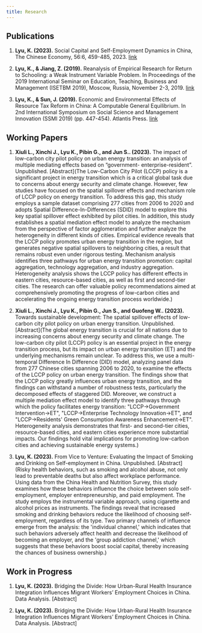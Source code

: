 ```yaml
---
title: Research
---
```


## Publications

1. **Lyu, K. (2023).** Social Capital and Self-Employment Dynamics in China, The Chinese Economy, 56:6, 459-485, 2023. [link](https://www.tandfonline.com/doi/full/10.1080/10971475.2023.2227028)

2. **Lyu, K., & Jiang, Z. (2019).** Reanalysis of Empirical Research for Return to Schooling: a Weak Instrument Variable Problem. In Proceedings of the 2019 International Seminar on Education, Teaching, Business and Management (ISETBM 2019), Moscow, Russia, November 2-3, 2019. [link](https://webofproceedings.org/proceedings_series/ESSP/ISETBM%202019/T1049.pdf)

3. **Lyu, K., & Sun, J. (2019).** Economic and Environmental Effects of Resource Tax Reform in China: A Computable General Equilibrium. In 2nd International Symposium on Social Science and Management Innovation (SSMI 2019) (pp. 447-454). Atlantis Press. [link](https://www.atlantis-press.com/proceedings/ssmi-19/125925364)

## Working Papers

1. **Xiuli L., Xinchi J., Lyu K., Pibin G., and Jun S.. (2023).** The impact of low-carbon city pilot policy on urban energy transition: an analysis of multiple mediating effects based on “government- enterprise-resident”. Unpublished. [Abstract](The Low-Carbon City Pilot (LCCP) policy is a significant project in energy transition which is a critical global task due to concerns about energy security and climate
change. However, few studies have focused on the spatial spillover effects and mechanism role of LCCP policy on energy transition. To address this gap, this study employs a sample dataset comprising 277 cities from 2006 to 2020 and adopts Spatial Difference-In-Differences (SDID) model to explore this key spatial spillover effect exhibited by pilot cities. In addition, this study establishes a spatial mediation effect model to analyze the mechanism from the perspective of factor agglomeration and further analyze the heterogeneity in different kinds of cities. Empirical evidence reveals
that the LCCP policy promotes urban energy transition in the region, but generates negative spatial spillovers to neighboring cities, a result that remains robust even under rigorous testing. Mechanism analysis identifies three pathways for urban energy transition promotion: capital aggregation, technology aggregation, and industry aggregation. Heterogeneity analysis shows the LCCP policy has different effects in eastern cities, resource-based cities, as well as first and second-tier cities. The research can offer valuable policy recommendations aimed at comprehensively
promoting the progress of low-carbon cities and accelerating the ongoing energy transition process worldwide.)

2. **Xiuli L., Xinchi J., Lyu K., Pibin G., Jun S., and Guofeng W.. (2023).** Towards sustainable development: The spatial spillover effects of low-carbon city pilot policy on urban energy transition. Unpublished. [Abstract](The global energy transition is crucial for all nations due to increasing concerns about energy security and climate change. The low-carbon city pilot  (LCCP) policy is an essential project in the energy transition process, but its impact on urban energy transition (ET) and the underlying mechanisms remain unclear. To address this, we use a multi-temporal Difference In Difference (DID) model, analyzing panel data from 277 Chinese cities spanning 2006 to 2020, to examine the effects of the LCCP policy on urban energy transition. The findings show that the LCCP policy greatly influences urban energy transition, and the findings can withstand a number of robustness tests, particularly the decomposed effects of staggered DID. Moreover, we construct a multiple mediation effect model to identify three pathways through which the policy facilitates energy transition: "LCCP→Government Intervention→ET", "LCCP→Enterprise Technology Innovation→ET", and "LCCP→Residents' Green Consumption Awareness Enhancement→ET". Heterogeneity analysis demonstrates that first- and second-tier cities, resource-based cities, and eastern cities experience more substantial impacts. Our findings hold vital implications for promoting low-carbon cities and achieving sustainable energy systems.)

3. **Lyu, K. (2023).** From Vice to Venture: Evaluating the Impact of Smoking and Drinking on Self-employment in China. Unpublished. [Abstract](Risky health behaviors, such as smoking and alcohol abuse, not only lead to preventable deaths but also affect workplace performance. Using data from the China Health and Nutrition Survey, this study examines how these behaviors influence the choice between solo self-employment, employer entrepreneurship, and paid employment. The study employs the instrumental variable approach, using cigarette and alcohol prices as instruments. The findings reveal that increased smoking and drinking behaviors reduce the likelihood of choosing self-employment, regardless of its type. Two primary channels of influence emerge from the analysis: the 'individual channel,' which indicates that such behaviors adversely affect health and decrease the likelihood of becoming an employer, and the 'group addiction channel,' which suggests that these behaviors boost social capital, thereby increasing the chances of business ownership.)

## Work in Progress

1. **Lyu, K. (2023).** Bridging the Divide: How Urban-Rural Health Insurance Integration Influences Migrant Workers’ Employment Choices in China. Data Analysis. [Abstract]


2. **Lyu, K. (2023).** Bridging the Divide: How Urban-Rural Health Insurance Integration Influences Migrant Workers’ Employment Choices in China. Data Analysis. [Abstract]